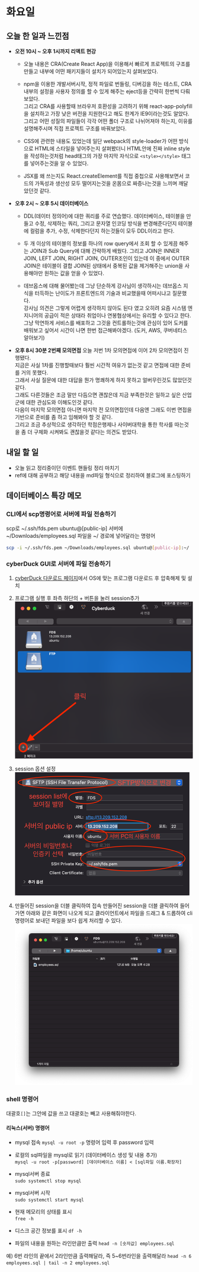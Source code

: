 # 화요일

## 오늘 한 일과 느낀점
- **오전 10시 ~ 오후 1시까지 리액트 현강**
    - 오늘 내용은 CRA(Create React App)을 이용해서 빠르게 프로젝트의 구조를 만들고 내부에 어떤 패키지들이 설치가 되어있는지 살펴보았다.  

    - npm을 이용한 개발서버시작, 정적 파일로 번들링, 디버깅을 하는 테스트, CRA내부의 설정을 사용자 정의를 할 수 있게 해주는 eject등을 간략히 한번씩 다뤄보았다.  
    그리고 CRA를 사용할때 브라우저 호환성을 고려하기 위해 react-app-polyfill을 설치하고 가장 낮은 버전을 지원한다고 해도 한계가 IE9이라는것도 알았다.
그리고 어떤 성질의 파일들이 각각 어떤 폴더 구조로 나뉘어져야 하는지, 이유를 설명해주시며 직접 프로젝트 구조를 바꿔보았다.  

    - CSS에 관련한 내용도 있었는데 일단 webpack의 style-loader가 어떤 방식으로 HTML에 스타일을 넣어주는지 살펴봤더니 HTML안에 진짜 inline style을 작성하는것처럼 head태그의 가장 마지막 자식으로 `<style></style>` 태그를 넣어주는것을 알 수 있었다.

    - JSX를 왜 쓰는지도 React.createElement를 직접 중첩으로 사용해보면서 코드의 가독성과 생산성 모두 떨어지는것을 온몸으로 짜증나는것을 느끼며 깨달았던것 같다.

- **오후 2시 ~ 오후 5시 데이터베이스**
    - DDL(데이터 정의어)에 대한 쿼리를 주로 연습했다.
    데이터베이스, 테이블을 만들고 수정, 삭제하는 쿼리, 그리고 문자열 인코딩 방식을 변경해준다던지 테이블에 컬럼을 추가, 수정, 삭제한다던지 하는것들이 모두 DDL이라고 한다.

    - 두 개 이상의 테이블의 정보를 하나의 row query에서 조회 할 수 있게끔 해주는 JOIN과 Sub Query에 대해 간략하게 배웠다. 그리고 JOIN은 INNER JOIN, LEFT JOIN, RIGHT JOIN, OUTER조인이 있는데 이 중에서 OUTER JOIN은 테이블이 결합 JOIN된 상태에서 중복된 값을 제거해주는 union을 사용해야만 원하는 값을 얻을 수 있었다.

    - 데브옵스에 대해 물어봤는데 그냥 단순하게 강사님이 생각하시는 데브옵스 지식을 터득하는 난이도가 프론트엔드의 기술과 비교했을때 어떠시냐고 질문했다.  
    강사님 의견은 그렇게 어렵게 생각하지 않아도 된다 였고 오히려 요즘 시스템 엔지니어의 공급이 적은 상태라 취업이나 연봉협상에서는 유리할 수 있다고 한다. 그냥 막연하게 서비스를 배포하고 그것을 컨트롤하는것에 관심이 있어 도커를 배워보고 싶어서 시간이 나면 한번 접근해봐야겠다.
    (도커, AWS, 쿠버네티스 알아보기)

- **오후 8시 30분 2번째 모의면접**
    오늘 저번 1차 모의면접에 이어 2차 모의면접이 진행됐다.  
    지금은 사실 1차를 진행할때보다 훨씬 시간적 여유가 없는것 같고 면접에 대한 준비를 거의 못했다.  
    그래서 사실 질문에 대한 대답을 뭔가 명쾌하게 하지 못하고 얼버무린것도 많았던것 같다.  
    그래도 다른것들은 조금 말만 다듬으면 괜찮은데 지금 부족한것은 일하고 싶은 산업군에 대한 관심도와 이해도인것 같다.  
    다음이 마지막 모의면접 아니면 마지막 전 모의면접인데 다음엔 그래도 이번 면접을 기반으로 준비를 좀 하고 임해봐야 할 것 같다.  
    그리고 조금 추상적으로 생각하던 학점은행제나 사이버대학을 통한 학사를 따는것을 좀 더 구체화 시켜봐도 괜찮을것 같다는 의견도 받았다.

## 내일 할 일
- 오늘 읽고 정리중이던 이벤트 핸들링 정리 마치기
- ref에 대해 공부하고 해당 내용을 md파일 형식으로 정리하여 블로그에 포스팅하기

## 데이터베이스 특강 메모

### CLI에서 scp명령어로 서버에 파일 전송하기
scp로 ~/.ssh/fds.pem ubuntu@[public-ip] 서버에 ~/Downloads/employees.sql 파일을 ~/ 경로에 넣어달라는 명령어  
```sh
scp -i ~/.ssh/fds.pem ~/Downloads/employees.sql ubuntu@[public-ip]:~/
```

### cyberDuck GUI로 서버에 파일 전송하기
1. [cyberDuck 다운로드 페이지](https://cyberduck.io/download/)에서 OS에 맞는 프로그램 다운로드 후 압축해제 및 설치

2. 프로그램 실행 후 좌측 하단의 + 버튼을 눌러 session추가
![cyberDuck 초기화면에서 session 만들기](images/20210309-cyberduck1.png)

3. session 옵션 설정
![cyberDuck 옵션 설정](images/20210309-cyberduck2.png)

4. 만들어진 session을 더블 클릭하여 접속
만들어진 session을 더블 클릭하여 들어가면 아래와 같은 화면이 나오게 되고 클라이언트에서 파일을 드래그 & 드롭하여 cli 명령어로 보내던 파일을 보다 쉽게 처리할 수 있다.
![cyberDuck 옵션 설정](images/20210309-cyberduck3.png)

### shell 명령어
대괄호`[]`는 그안에 값을 쓰고 대괄호는 빼고 사용해줘야한다.

#### 리눅스(서버) 명령어
- mysql 접속
`mysql -u root -p`  명령어 입력 후 password 입력

- 로컬의 sql파일을 mysql로 읽기 (데이터베이스 생성 및 내용 추가)  
`mysql -u root -p[password] [데이터베이스 이름] < [sql파일 이름.확장자]`

- mysql서버 종료  
`sudo systemctl stop mysql`

- mysql서버 시작  
`sudo systemctl start mysql`

- 현재 메모리의 상태를 표시  
`free -h`

- 디스크 공간 정보를 표시
`df -h`

- 파일의 내용을 원하는 라인만큼만 출력
`head -n [숫자값] employees.sql`

예) 6번 라인의 끝에서 2라인만큼 출력해달라, 즉 5~6번라인을 출력해달라
`head -n 6 employees.sql | tail -n 2 employees.sql`